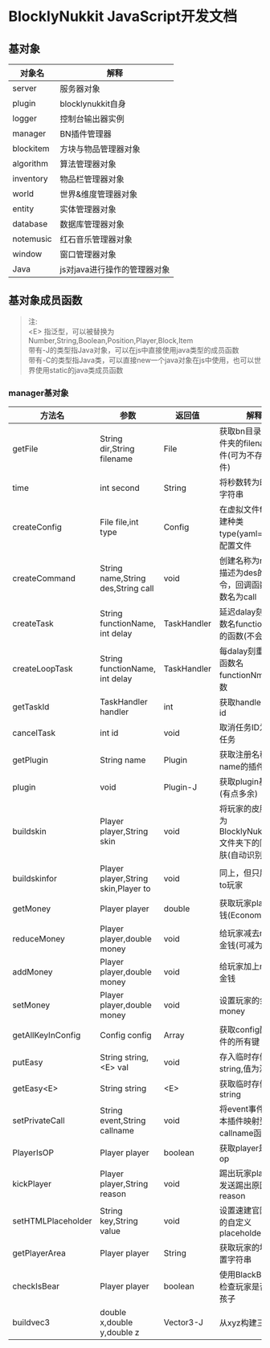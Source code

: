 # BlocklyNukkit JavaScript开发文档  
## 基对象

|对象名|解释|
|------|---|
|server|服务器对象|
|plugin|blocklynukkit自身|
|logger|控制台输出器实例|
|manager|BN插件管理器|
|blockitem|方块与物品管理器对象|
|algorithm|算法管理器对象|
|inventory|物品栏管理器对象|
|world|世界&维度管理器对象|
|entity|实体管理器对象|
|database|数据库管理器对象|
|notemusic|红石音乐管理器对象|
|window|窗口管理器对象|
|Java|js对java进行操作的管理器对象|  

## 基对象成员函数

> 注:   
> \<E\> 指泛型，可以被替换为Number,String,Boolean,Position,Player,Block,Item  
> 带有-J的类型指Java对象，可以在js中直接使用java类型的成员函数  
> 带有-C的类型指Java类，可以直接new一个java对象在js中使用，也可以世界使用static的java类成员函数  

### manager基对象

|方法名|参数|返回值|解释|
|-----|-----|-----|----|
|getFile|String dir,String filename|File|获取bn目录下dir文件夹的filename文件(可为不存在文件)|
|time|int second|String|将秒数转为时:分:秒字符串|
|createConfig|File file,int type|Config|在虚拟文件file处构建种类type(yaml==2)的配置文件|
|createCommand|String name,String des,String call|void|创建名称为name,描述为des的命令，回调函数的函数名为call|
|createTask|String functionName, int delay|TaskHandler|延迟dalay刻调用函数名functionName的函数(不会阻塞)|
|createLoopTask|String functionName, int delay|TaskHandler|每dalay刻重复调用函数名functionNmae的函数|
|getTaskId|TaskHandler handler|int|获取handler的任务id|
|cancelTask|int id|void|取消任务ID为id的任务|
|getPlugin|String name|Plugin|获取注册名称为name的插件对象|
|plugin|void|Plugin-J|获取plugin基对象(有点多余)|
|buildskin|Player player,String skin|void|将玩家的皮肤设置为BlocklyNukkit/skin文件夹下的同名皮肤(自动识别4D)|
|buildskinfor|Player player,String skin,Player to|void|同上，但只展示给to玩家|
|getMoney|Player player|double|获取玩家player金钱(EconomyAPI)|
|reduceMoney|Player player,double money|void|给玩家减去money金钱(可减为负数)|
|addMoney|Player player,double money|void|给玩家加上money金钱|
|setMoney|Player player,double money|void|设置玩家的金钱为money|
|getAllKeyInConfig|Config config|Array|获取config配置文件的所有键|
|putEasy|String string,\<E\> val|void|存入临时存储->键string,值为泛型val|
|getEasy\<E\>|String string|\<E\>|获取临时存储->键string|
|setPrivateCall|String event,String callname|void|将event事件回调在本插件映射到callname函数|
|PlayerIsOP|Player player|boolean|获取player是否是op|
|kickPlayer|Player player,String reason|void|踢出玩家player并发送踢出原因reason|
|setHTMLPlaceholder|String key,String value|void|设置速建官网功能的自定义placeholder|
|getPlayerArea|Player player|String|获取玩家的地理位置字符串|
|checkIsBear|Player player|boolean|使用BlackBE云黑检查玩家是否为熊孩子|
|buildvec3|double x,double y,double z|Vector3-J|从xyz构建三维向量|
